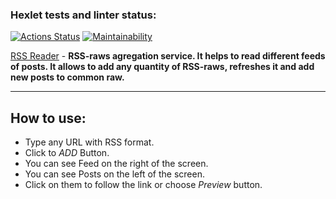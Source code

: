 ### Hexlet tests and linter status:

[![Actions Status](https://github.com/MorbidDesire/frontend-project-11/workflows/hexlet-check/badge.svg)](https://github.com/MorbidDesire/frontend-project-11/actions)
[![Maintainability](https://api.codeclimate.com/v1/badges/eafd9a2e7b4b49b6e0b9/maintainability)](https://codeclimate.com/github/MorbidDesire/frontend-project-11/maintainability)

[RSS Reader](https://frontend-project-11-zf4s.vercel.app/) - **RSS-raws agregation service. It helps to read different feeds of posts. It allows to add any quantity of RSS-raws, refreshes it and add new posts to common raw.**

***

## How to use:
- Type any URL with RSS format.
- Click to *ADD* Button.
- You can see Feed on the right of the screen.
- You can see Posts on the left of the screen.
- Click on them to follow the link or choose *Preview* button.
